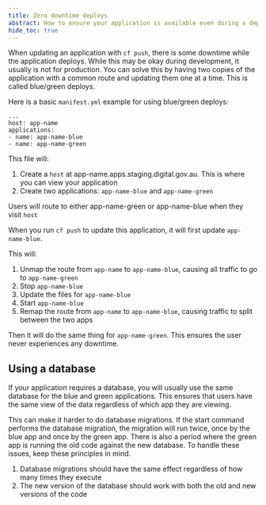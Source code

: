 ```yaml
---
title: Zero downtime deploys
abstract: How to ensure your application is available even during a deployment.
hide_toc: true
---
```


When updating an application with `cf push`, there is some downtime while the application deploys.
While this may be okay during development, it usually is not for production. You can solve this by having
two copies of the application with a common route and updating them one at a time. This is called
blue/green deploys.

Here is a basic `manifest.yml` example for using blue/green deploys:

```
...
host: app-name
applications:
- name: app-name-blue
- name: app-name-green
```

This file will:

1. Create a `host` at app-name.apps.staging.digital.gov.au. This is where you can view your application
2. Create two applications: `app-name-blue` and `app-name-green`

Users will route to either app-name-green or app-name-blue when they visit `host`

When you run `cf push` to update this application, it will first update `app-name-blue`.

This will:

1. Unmap the route from `app-name` to `app-name-blue`, causing all traffic to go to `app-name-green`
2. Stop `app-name-blue`
3. Update the files for `app-name-blue`
4. Start `app-name-blue`
5. Remap the route from `app-name` to `app-name-blue`, causing traffic to split between the two apps

Then it will do the same thing for `app-name-green`. This ensures the user
never experiences any downtime.

## Using a database

If your application requires a database, you will usually use the same database for the
blue and green applications. This ensures that users have the same view of the data
regardless of which app they are viewing.

This can make it harder to do database migrations. If the start command performs the database migration,
the migration will run twice, once by the blue app and once by the green app.
There is also a period where the green app is running the old code against the new database.
To handle these issues, keep these principles in mind.

1. Database migrations should have the same effect regardless of how many times they execute
2. The new version of the database should work with both the old and new versions of the code
